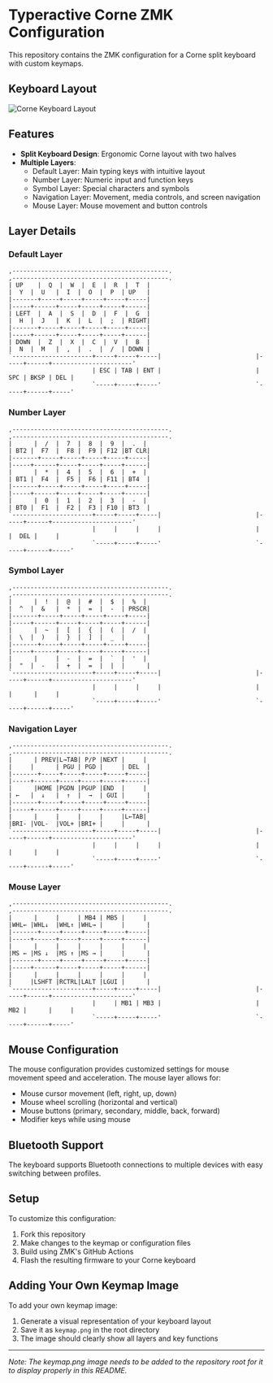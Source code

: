 # Typeractive Corne ZMK Configuration

This repository contains the ZMK configuration for a Corne split keyboard with custom keymaps.

## Keyboard Layout

![Corne Keyboard Layout](keymap.png)

## Features

- **Split Keyboard Design**: Ergonomic Corne layout with two halves
- **Multiple Layers**:
  - Default Layer: Main typing keys with intuitive layout
  - Number Layer: Numeric input and function keys
  - Symbol Layer: Special characters and symbols
  - Navigation Layer: Movement, media controls, and screen navigation
  - Mouse Layer: Mouse movement and button controls

## Layer Details

### Default Layer
```
,-------------------------------------------.                              ,-------------------------------------------.
| UP    |  Q  |  W  |  E  |  R  |  T  |                                |  Y  |  U   |  I  |  O  |  P  | UP   |
|-------+-----+-----+-----+-----+-----|                                |-----+------+-----+-----+-----+------|
| LEFT  |  A  |  S  |  D  |  F  |  G  |                                |  H  |  J   |  K  |  L  |  ;  | RIGHT|
|-------+-----+-----+-----+-----+-----|                                |-----+------+-----+-----+-----+------|
| DOWN  |  Z  |  X  |  C  |  V  |  B  |                                |  N  |  M   |  ,  |  .  |  /  | DOWN |
`----------------------+-----+-----+-----|                          |-----+------+----------------------'
                       | ESC | TAB | ENT |                          | SPC | BKSP | DEL |
                       `-----+-----+-----'                          `-----+------+-----'
```

### Number Layer
```
,-------------------------------------------.                              ,-------------------------------------------.
|      |  /  |  7  |  8  |  9  |  .  |                                | BT2 |  F7  |  F8 |  F9 | F12 |BT CLR|
|-------+-----+-----+-----+-----+-----|                                |-----+------+-----+-----+-----+------|
|      |  *  |  4  |  5  |  6  |  +  |                                | BT1 |  F4  |  F5 |  F6 | F11 | BT4  |
|-------+-----+-----+-----+-----+-----|                                |-----+------+-----+-----+-----+------|
|      |  0  |  1  |  2  |  3  |  -  |                                | BT0 |  F1  |  F2 |  F3 | F10 | BT3  |
`----------------------+-----+-----+-----|                          |-----+------+----------------------'
                       |     |     |     |                          |     |  DEL |     |
                       `-----+-----+-----'                          `-----+------+-----'
```

### Symbol Layer
```
,-------------------------------------------.                              ,-------------------------------------------.
|      |  !  |  @  |  #  |  $  |  %  |                                |  ^  |  &   |  *  |  =  |  -  | PRSCR|
|-------+-----+-----+-----+-----+-----|                                |-----+------+-----+-----+-----+------|
|      |  ~  |  [  |  {  |  (  |  /  |                                |  \  |  )   |  }  |  ]  |  _  |      |
|-------+-----+-----+-----+-----+-----|                                |-----+------+-----+-----+-----+------|
|      |     |  -  |  =  |  `  |  '  |                                |  "  |  -   |  +  |  =  |  |  |      |
`----------------------+-----+-----+-----|                          |-----+------+----------------------'
                       |     |     |     |                          |     |      |     |
                       `-----+-----+-----'                          `-----+------+-----'
```

### Navigation Layer
```
,-------------------------------------------.                              ,-------------------------------------------.
|      | PREV|L→TAB| P/P |NEXT |     |                                |     |      | PGU | PGD |     | DEL  |
|-------+-----+-----+-----+-----+-----|                                |-----+------+-----+-----+-----+------|
|      |HOME |PGDN |PGUP |END  |     |                                | ←   |  ↓   |  ↑  |  →  | GUI |      |
|-------+-----+-----+-----+-----+-----|                                |-----+------+-----+-----+-----+------|
|      |     |     |     |     |L←TAB|                                |BRI- |VOL-  |VOL+ |BRI+ |     |      |
`----------------------+-----+-----+-----|                          |-----+------+----------------------'
                       |     |     |     |                          |     |      |     |
                       `-----+-----+-----'                          `-----+------+-----'
```

### Mouse Layer
```
,-------------------------------------------.                              ,-------------------------------------------.
|      |     |     | MB4 | MB5 |     |                                |WHL← |WHL↓  |WHL↑ |WHL→ |     |      |
|-------+-----+-----+-----+-----+-----|                                |-----+------+-----+-----+-----+------|
|      |     |     |     |     |     |                                |MS ← |MS ↓  |MS ↑ |MS → |     |      |
|-------+-----+-----+-----+-----+-----|                                |-----+------+-----+-----+-----+------|
|      |     |     |     |     |     |                                |     |LSHFT |RCTRL|LALT |LGUI |      |
`----------------------+-----+-----+-----|                          |-----+------+----------------------'
                       |     | MB1 | MB3 |                          | MB2 |      |     |
                       `-----+-----+-----'                          `-----+------+-----'
```

## Mouse Configuration

The mouse configuration provides customized settings for mouse movement speed and acceleration. The mouse layer allows for:

- Mouse cursor movement (left, right, up, down)
- Mouse wheel scrolling (horizontal and vertical)
- Mouse buttons (primary, secondary, middle, back, forward)
- Modifier keys while using mouse

## Bluetooth Support

The keyboard supports Bluetooth connections to multiple devices with easy switching between profiles.

## Setup

To customize this configuration:
1. Fork this repository
2. Make changes to the keymap or configuration files
3. Build using ZMK's GitHub Actions
4. Flash the resulting firmware to your Corne keyboard

## Adding Your Own Keymap Image

To add your own keymap image:
1. Generate a visual representation of your keyboard layout
2. Save it as `keymap.png` in the root directory
3. The image should clearly show all layers and key functions

---

*Note: The keymap.png image needs to be added to the repository root for it to display properly in this README.*
